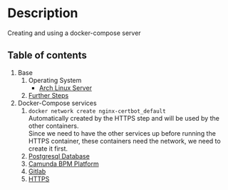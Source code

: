 # Description

Creating and using a docker-compose server

## Table of contents

1. Base
    1. Operating System
        - [Arch Linux Server](base/operating-system/linux-arch/README.md)
    1. [Further Steps](base/further-steps/README.md)
1. Docker-Compose services
    1. `docker network create nginx-certbot_default`  
       Automatically created by the HTTPS step and will be used by the other containers.  
       Since we need to have the other services up before running the HTTPS container, these containers need the
       network, we need to create it first.
    1. [Postgresql Database](docker-container/db-postgresql/README.md)
    1. [Camunda BPM Platform](docker-container/camunda-bpm-platform/README.md)
    1. [Gitlab](docker-container/gitlab/README.md)
    1. [HTTPS](docker-container/https/README.md)
